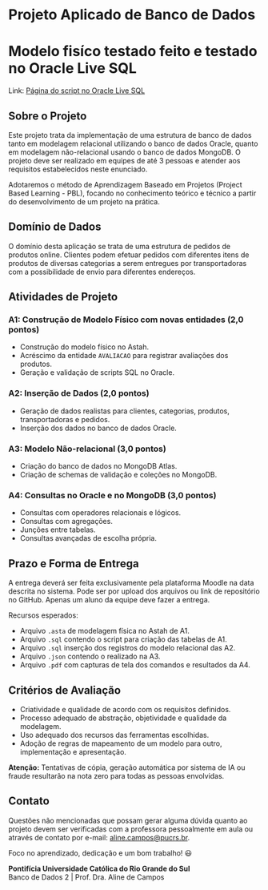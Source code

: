 # Projeto Aplicado de Banco de Dados
# Modelo fisíco testado feito e testado no Oracle Live SQL
Link: [Página do script no Oracle Live SQL](https://livesql.oracle.com/apex/livesql/s/bvybm472zmmtlfm9kjaokgpaw)



## Sobre o Projeto

Este projeto trata da implementação de uma estrutura de banco de dados tanto em modelagem relacional utilizando o banco de dados Oracle, quanto em modelagem não-relacional usando o banco de dados MongoDB. O projeto deve ser realizado em equipes de até 3 pessoas e atender aos requisitos estabelecidos neste enunciado.

Adotaremos o método de Aprendizagem Baseado em Projetos (Project Based Learning - PBL), focando no conhecimento teórico e técnico a partir do desenvolvimento de um projeto na prática.

## Domínio de Dados

O domínio desta aplicação se trata de uma estrutura de pedidos de produtos online. Clientes podem efetuar pedidos com diferentes itens de produtos de diversas categorias a serem entregues por transportadoras com a possibilidade de envio para diferentes endereços.

## Atividades de Projeto

### A1: Construção de Modelo Físico com novas entidades (2,0 pontos)

- Construção do modelo físico no Astah.
- Acréscimo da entidade `AVALIACAO` para registrar avaliações dos produtos.
- Geração e validação de scripts SQL no Oracle.

### A2: Inserção de Dados (2,0 pontos)

- Geração de dados realistas para clientes, categorias, produtos, transportadoras e pedidos.
- Inserção dos dados no banco de dados Oracle.

### A3: Modelo Não-relacional (3,0 pontos)

- Criação do banco de dados no MongoDB Atlas.
- Criação de schemas de validação e coleções no MongoDB.

### A4: Consultas no Oracle e no MongoDB (3,0 pontos)

- Consultas com operadores relacionais e lógicos.
- Consultas com agregações.
- Junções entre tabelas.
- Consultas avançadas de escolha própria.

## Prazo e Forma de Entrega

A entrega deverá ser feita exclusivamente pela plataforma Moodle na data descrita no sistema. Pode ser por upload dos arquivos ou link de repositório no GitHub. Apenas um aluno da equipe deve fazer a entrega.

Recursos esperados:

- Arquivo `.asta` de modelagem física no Astah de A1.
- Arquivo `.sql` contendo o script para criação das tabelas de A1.
- Arquivo `.sql` inserção dos registros do modelo relacional das A2.
- Arquivo `.json` contendo o realizado na A3.
- Arquivo `.pdf` com capturas de tela dos comandos e resultados da A4.

## Critérios de Avaliação

- Criatividade e qualidade de acordo com os requisitos definidos.
- Processo adequado de abstração, objetividade e qualidade da modelagem.
- Uso adequado dos recursos das ferramentas escolhidas.
- Adoção de regras de mapeamento de um modelo para outro, implementação e apresentação.

**Atenção:** Tentativas de cópia, geração automática por sistema de IA ou fraude resultarão na nota zero para todas as pessoas envolvidas.

## Contato

Questões não mencionadas que possam gerar alguma dúvida quanto ao projeto devem ser verificadas com a professora pessoalmente em aula ou através de contato por e-mail: [aline.campos@pucrs.br](mailto:aline.campos@pucrs.br).

Foco no aprendizado, dedicação e um bom trabalho! 😃

**Pontifícia Universidade Católica do Rio Grande do Sul**  
Banco de Dados 2 | Prof. Dra. Aline de Campos

